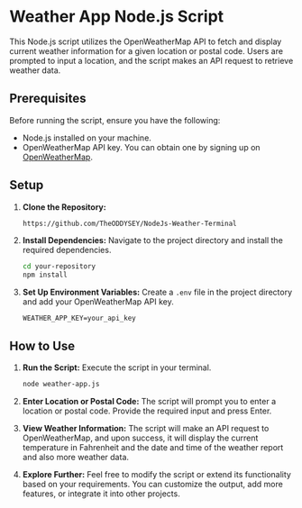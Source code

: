 # Weather App Node.js Script

This Node.js script utilizes the OpenWeatherMap API to fetch and display current weather information for a given location or postal code. Users are prompted to input a location, and the script makes an API request to retrieve weather data.

## Prerequisites

Before running the script, ensure you have the following:

- Node.js installed on your machine.
- OpenWeatherMap API key. You can obtain one by signing up on [OpenWeatherMap](https://openweathermap.org/).

## Setup

1. **Clone the Repository:**
   ```bash
   https://github.com/TheODDYSEY/NodeJs-Weather-Terminal
   ```

2. **Install Dependencies:**
   Navigate to the project directory and install the required dependencies.
   ```bash
   cd your-repository
   npm install
   ```

3. **Set Up Environment Variables:**
   Create a `.env` file in the project directory and add your OpenWeatherMap API key.
   ```
   WEATHER_APP_KEY=your_api_key
   ```

## How to Use

1. **Run the Script:**
   Execute the script in your terminal.
   ```bash
   node weather-app.js
   ```

2. **Enter Location or Postal Code:**
   The script will prompt you to enter a location or postal code. Provide the required input and press Enter.

3. **View Weather Information:**
   The script will make an API request to OpenWeatherMap, and upon success, it will display the current temperature in Fahrenheit and the date and time of the weather report and also more weather data.

4. **Explore Further:**
   Feel free to modify the script or extend its functionality based on your requirements. You can customize the output, add more features, or integrate it into other projects.
